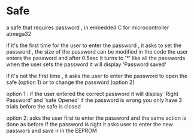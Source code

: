 # Safe
a safe that requires password , in embedded C for microcontroller atmega32

if it's the first time for the user to enter the password , it asks to set the password , the size of the password can be modified in the code
the user enters the password and after 0.5sec it turns to '*' like all the passwords
when the user sets the password it will display 'Password saved'

if it's not the first time , it asks the user to enter the password to open the safe (option 1) or to change the password (option 2)

option 1 : if the user entered the correct password it will display 'Right Password' and 'safe Opened'
if the password is wrong you only have 3 trials before the safe is closed 

option 2: asks the user first to enter the password and the same action is done as before
if the password is right it asks user to enter the new passwors and save ir in the EEPROM
